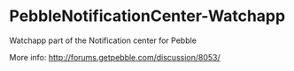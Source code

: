 PebbleNotificationCenter-Watchapp
=================================

Watchapp part of the Notification center for Pebble

More info: http://forums.getpebble.com/discussion/8053/
